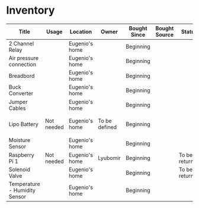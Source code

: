 
# Inventory

| Title                         | Usage      | Location       | Owner         | Bought Since | Bought Source | Status         | Image                                    |
| ----------------------------- | ---------- | -------------- | ------------- | ------------ | ------------- | -------------- | ---------------------------------------- |
| 2 Channel Relay               |            | Eugenio's home |               | Beginning    |               |                |                                          |
| Air pressure connection       |            | Eugenio's home |               | Beginning    |               |                |                                          |
| Breadbord                     |            | Eugenio's home |               | Beginning    |               |                |                                          |
| Buck Converter                |            | Eugenio's home |               | Beginning    |               |                |                                          |
| Jumper Cables                 |            | Eugenio's home |               | Beginning    |               |                |                                          |
| Lipo Battery                  | Not needed | Eugenio's home | To be defined | Beginning    |               |                | ![image](assets/lipo_battery/main.jpg)   |
| Moisture Sensor               |            | Eugenio's home |               | Beginning    |               |                |                                          |
| Raspberry Pi 1                | Not needed | Eugenio's home | Lyubomir      | Beginning    |               | To be returned | ![image](assets/raspberry_pi_1/main.jpg) |
| Solenoid Valve                |            | Eugenio's home |               | Beginning    |               | To be returned |                                          |
| Temperature - Humidity Sensor |            | Eugenio's home |               | Beginning    |               |                |                                          |
